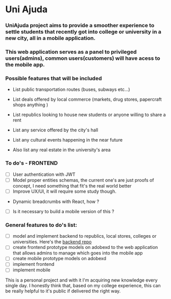 # Uni Ajuda

### UniAjuda project aims to provide a smoother experience to settle students that recently got into college or university in a new city, all in a mobile application.

### This web application serves as a panel to privileged users(admins), common users(customers) will have acess to the mobile app.

### Possible features that will be included

- List public transportation routes (buses, subways etc...)

- List deals offered by local commerce (markets, drug stores, papercraft shops anything )

- List republics looking to house new students or anyone willing to share a rent

- List any service offered by the city's hall

- List any cultural events happening in the near future

- Also list any real estate in the university's area

### To do's - FRONTEND

- [ ] User authentication with JWT
- [ ] Model proper entities schemas, the current one's are just proofs of concept, I need something that fit's the real world better
- [ ] Improve UX/UI, it will require some study though.
- Dynamic breadcrumbs with React, how ?
- [ ] Is it necessary to build a mobile version of this ?

### General features to do's list:

- [ ] model and implement backend to republics, local stores, colleges or universities.
      Here's the [backend repo](https://github.com/robls/uniajuda-backend)
- [ ] create frontend prototype models on adobexd to the web application that allows admins to manage which goes into the mobile app
- [ ] create mobile prototype models on adobexd
- [ ] implement frontend
- [ ] implement mobile

This is a personal project and with it I'm acquiring new knowledge every single day. I honestly think that, based on my college experience, this can be really helpful to it's public if delivered the right way.
